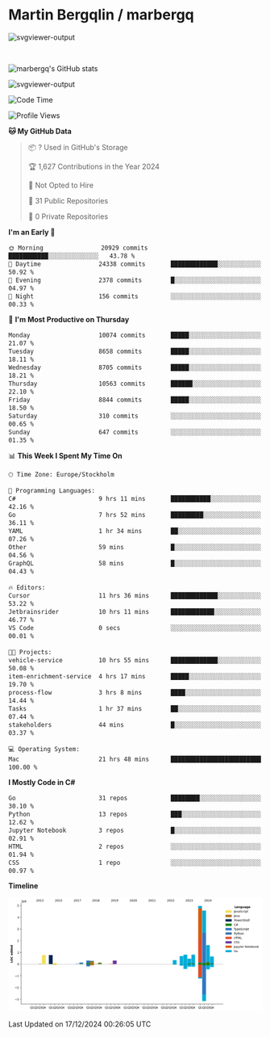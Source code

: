 # Martin Bergqlin / marbergq

![svgviewer-output](https://user-images.githubusercontent.com/2405410/206014777-22d41ecb-c24f-421d-b7d9-bba2cb5bb0de.svg)

<br>

<!--- [![Martin's Week](https://github-readme-stats.vercel.app/api/wakatime?username=marbergq&theme=dark)](https://github.com/anuraghazra/github-readme-stats) -->

![marbergq's GitHub stats](https://github-readme-stats.vercel.app/api?username=marbergq&count_private=true&show_icons=true)

![svgviewer-output](https://wakatime.com/badge/user/3f0a2069-6683-4e19-9a4a-7d21ea815067.svg)

<!--START_SECTION:waka-->
![Code Time](http://img.shields.io/badge/Code%20Time-4%2C671%20hrs%2043%20mins-blue)

![Profile Views](http://img.shields.io/badge/Profile%20Views-0-blue)

**🐱 My GitHub Data** 

> 📦 ? Used in GitHub's Storage 
 > 
> 🏆 1,627 Contributions in the Year 2024
 > 
> 🚫 Not Opted to Hire
 > 
> 📜 31 Public Repositories 
 > 
> 🔑 0 Private Repositories 
 > 
**I'm an Early 🐤** 

```text
🌞 Morning                20929 commits       ███████████░░░░░░░░░░░░░░   43.78 % 
🌆 Daytime                24338 commits       █████████████░░░░░░░░░░░░   50.92 % 
🌃 Evening                2378 commits        █░░░░░░░░░░░░░░░░░░░░░░░░   04.97 % 
🌙 Night                  156 commits         ░░░░░░░░░░░░░░░░░░░░░░░░░   00.33 % 
```
📅 **I'm Most Productive on Thursday** 

```text
Monday                   10074 commits       █████░░░░░░░░░░░░░░░░░░░░   21.07 % 
Tuesday                  8658 commits        █████░░░░░░░░░░░░░░░░░░░░   18.11 % 
Wednesday                8705 commits        █████░░░░░░░░░░░░░░░░░░░░   18.21 % 
Thursday                 10563 commits       ██████░░░░░░░░░░░░░░░░░░░   22.10 % 
Friday                   8844 commits        █████░░░░░░░░░░░░░░░░░░░░   18.50 % 
Saturday                 310 commits         ░░░░░░░░░░░░░░░░░░░░░░░░░   00.65 % 
Sunday                   647 commits         ░░░░░░░░░░░░░░░░░░░░░░░░░   01.35 % 
```


📊 **This Week I Spent My Time On** 

```text
🕑︎ Time Zone: Europe/Stockholm

💬 Programming Languages: 
C#                       9 hrs 11 mins       ███████████░░░░░░░░░░░░░░   42.16 % 
Go                       7 hrs 52 mins       █████████░░░░░░░░░░░░░░░░   36.11 % 
YAML                     1 hr 34 mins        ██░░░░░░░░░░░░░░░░░░░░░░░   07.26 % 
Other                    59 mins             █░░░░░░░░░░░░░░░░░░░░░░░░   04.56 % 
GraphQL                  58 mins             █░░░░░░░░░░░░░░░░░░░░░░░░   04.43 % 

🔥 Editors: 
Cursor                   11 hrs 36 mins      █████████████░░░░░░░░░░░░   53.22 % 
Jetbrainsrider           10 hrs 11 mins      ████████████░░░░░░░░░░░░░   46.77 % 
VS Code                  0 secs              ░░░░░░░░░░░░░░░░░░░░░░░░░   00.01 % 

🐱‍💻 Projects: 
vehicle-service          10 hrs 55 mins      █████████████░░░░░░░░░░░░   50.08 % 
item-enrichment-service  4 hrs 17 mins       █████░░░░░░░░░░░░░░░░░░░░   19.70 % 
process-flow             3 hrs 8 mins        ████░░░░░░░░░░░░░░░░░░░░░   14.44 % 
Tasks                    1 hr 37 mins        ██░░░░░░░░░░░░░░░░░░░░░░░   07.44 % 
stakeholders             44 mins             █░░░░░░░░░░░░░░░░░░░░░░░░   03.37 % 

💻 Operating System: 
Mac                      21 hrs 48 mins      █████████████████████████   100.00 % 
```

**I Mostly Code in C#** 

```text
Go                       31 repos            ████████░░░░░░░░░░░░░░░░░   30.10 % 
Python                   13 repos            ███░░░░░░░░░░░░░░░░░░░░░░   12.62 % 
Jupyter Notebook         3 repos             █░░░░░░░░░░░░░░░░░░░░░░░░   02.91 % 
HTML                     2 repos             ░░░░░░░░░░░░░░░░░░░░░░░░░   01.94 % 
CSS                      1 repo              ░░░░░░░░░░░░░░░░░░░░░░░░░   00.97 % 
```



**Timeline**

![Lines of Code chart](https://raw.githubusercontent.com/marbergq/marbergq/main/assets/bar_graph.png)


 Last Updated on 17/12/2024 00:26:05 UTC
<!--END_SECTION:waka-->
